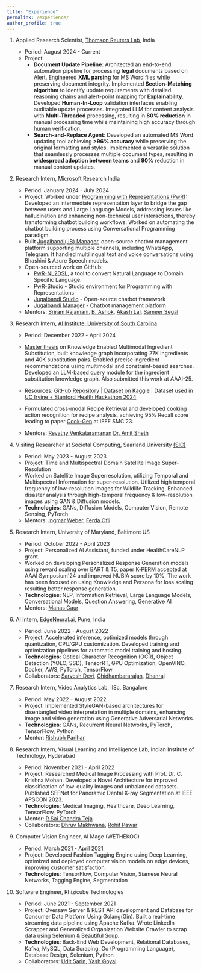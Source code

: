 ```yaml
---
title: "Experience"
permalink: /experience/
author_profile: true
---
```

1. Applied Research Scientist, [Thomson Reuters Lab](https://www.thomsonreuters.com/en/careers/our-jobs/join-thomson-reuters-labs), India
   * Period: August 2024 - Current
   * Project: 
     * **Document Update Pipeline**: Architected an end-to-end automation pipeline for processing **legal** documents based on Alert. Engineered **XML parsing** for MS Word files while preserving document integrity. Implemented **Section-Matching algorithm** to identify update requirements with detailed reasoning chains and alert-point mapping for **Explainability**. Developed **Human-In-Loop** validation interfaces enabling auditable update processes. Integrated LLM for content analysis with **Multi-Threaded** processing, resulting in **80% reduction** in manual processing time while maintaining high accuracy through human verification.
     * **Search-and-Replace Agent**: Developed an automated MS Word updating tool achieving **>96% accuracy** while preserving the original formatting and styles. Implemented a versatile solution that seamlessly processes multiple document types, resulting in **widespread adoption between teams** and **90%** reduction in manual content updates.

2. Research Intern, Microsoft Research India
   * Period: January 2024 - July 2024
   * Project: Worked under [Programming with Representations (PwR)](https://www.microsoft.com/en-us/research/project/pwr/overview/): Developed an intermediate representation layer to bridge the gap between users and Large Language Models, addressing issues like hallucination and enhancing non-technical user interactions, thereby transforming chatbot building workflows. Worked on automating the chatbot building process using Conversational Programming paradigm. 
   * Built [Jugalbandi(JB) Manager](https://jugalbandi.studio/), open-source chatbot management platform supporting multiple channels, including WhatsApp, Telegram. It handled multilingual text and voice conversations using Bhashini & Azure Speech models.
   * Open-sourced work on GitHub:
     * [PwR-NL2DSL](https://github.com/microsoft/PwR-NL2DSL), a tool to convert Natural Language to Domain Specific Language.
     * [PwR-Studio](https://github.com/microsoft/PwR-Studio/) - Studio environment for Programming with Representations
     * [Jugalbandi Studio](https://github.com/OpenNyAI/Jugalbandi-Studio-Engine) - Open-source chatbot framework
     * [Jugalbandi Manager](https://github.com/OpenNyAI/Jugalbandi-Manager) - Chatbot management platform
   * Mentors: [Sriram Rajamani](https://www.microsoft.com/en-us/research/people/sriram/), [B. Ashok](https://www.microsoft.com/en-us/research/people/bash/), [Akash Lal](https://www.microsoft.com/en-us/research/people/akashl/), [Sameer Segal](https://www.microsoft.com/en-us/research/people/sameersegal/)

3. Research Intern, [AI Institute, University of South Carolina](https://aiisc.ai/)
    * Period: December 2022 - April 2024
    
    * [Master thesis](https://drive.google.com/file/d/1uj8zn-3BVYmetg1mKluTsJGl_0-n3UfV/view) on Knowledge Enabled Multimodal Ingredient Substitution, built knowledge graph incorporating 27K ingredients and 40K substitution pairs. Enabled precise ingredient recommendations using multimodal and constraint-based searches. Developed an LLM-based query module for the ingredient substitution knowledge graph. Also submitted this work at AAAI-25. 
    * Resources: [GitHub Repository](https://github.com/kanak8278/MISKG/) | [Dataset on Kaggle](https://www.kaggle.com/datasets/kanakraj/multimodal-ingredient-substitution/) | Dataset used in [UC Irvine + Stanford Health Hackathon 2024](https://www.healthunity.org/2024hackathon)
    * Formulated cross-modal Recipe Retrieval and developed cooking action recognition for recipe analysis, achieving 95% Recall score leading to paper [Cook-Gen](https://ieeexplore.ieee.org/abstract/document/10394432/) at IEEE SMC’23.
    * Mentors: [Revathy Venkataramanan](https://scholar.google.com/citations?user=nwri7HkAAAAJ&hl=en) [Dr. Amit Sheth](https://amit.aiisc.ai/)
   
4. Visiting Researcher at Societal Computing, Saarland University [(SIC)](https://saarland-informatics-campus.de/)
    * Period: May 2023 - August 2023
    * Project: Time and Multispectral Domain Satellite Image Super-Resolution
    * Worked on Satellite Image Superresolution, utilizing Temporal and Multispectral Information for super-resolution. Utilized high temporal frequency of low-resolution images for Wildlife Tracking. Enhanced disaster analysis through high-temporal frequency & low-resolution images using GAN & Diffusion models.
    * **Technologies**: GANs, Diffusion Models, Computer Vision, Remote Sensing, PyTorch
    * Mentors: [Ingmar Weber](https://ingmarweber.de/), [Ferda Ofli](https://www.ferdaofli.com/)

5. Research Intern, University of Maryland, Baltimore US
    * Period: October 2022 - April 2023
    * Project: Personalized AI Assistant, funded under HealthCareNLP grant.
    * Worked on developing Personalized Response Generation models using reward scaling over BART & T5, paper [K-PERM](https://ojs.aaai.org/index.php/AAAI-SS/article/view/31203) accepted at AAAI Symposium'24 and improved NUBIA score by 10%. The work has been focused on using Knowledge and Persona for loss scaling resulting better response generation.
    * **Technologies**: NLP, Information Retrieval, Large Language Models, Conversational Models, Question Answering, Generative AI
    * Mentors: [Manas Gaur](https://manasgaur.github.io/) 

6. AI Intern, [EdgeNeural.ai](https://edgeneural.ai/), Pune, India
    * Period: June 2022 - August 2022
    * Project: Accelerated inference, optimized models through quantization, CPU/GPU customization. Developed training and optimization pipelines for automatic model training and hosting.
    * **Technologies**: Optical Character Recognition (OCR), Object Detection (YOLO, SSD), TensorRT, GPU Optimization, OpenVINO, Docker, AWS, PyTorch, TensorFlow
    * Collaborators: [Sarvesh Devi](https://www.linkedin.com/in/sarveshdevi/), [Chidhambararajan](https://www.linkedin.com/in/chidha1434/), 
    [Dhanraj](https://www.linkedin.com/in/dhanraj-katkar-24357b14b/)

7. Research Intern, Video Analytics Lab, IISc, Bangalore
    * Period: May 2022 - August 2022
    * Project: Implemented StyleGAN-based architectures for disentangled video interpretation in multiple domains, enhancing image and video generation using Generative Adversarial Networks.
    * **Technologies**: GANs, Recurrent Neural Networks, PyTorch, TensorFlow, Python
    * Mentor: [Rishubh Parihar](https://www.linkedin.com/in/rishubh-parihar/)

8. Research Intern, Visual Learning and Intelligence Lab, Indian Institute of Technology, Hyderabad
    * Period: November 2021 - April 2022
    * Project: Researched Medical Image Processing with Prof. Dr. C. Krishna Mohan. Developed a Novel Architecture for improved classification of low-quality images and unbalanced datasets. Published SFFNet for Panoramic Dental X-ray Segmentation at IEEE APSCON 2023.
    * **Technologies**: Medical Imaging, Healthcare, Deep Learning, TensorFlow, PyTorch
    * Mentor: [R Sai Chandra Teja](https://scholar.google.com/citations?user=gVSXe1IAAAAJ&hl=en)
    * Collaborators: [Dhruv Makhwana](https://scholar.google.com/citations?user=enWWINgAAAAJ&hl=en), [Rohit Pawar](https://www.linkedin.com/in/rohit-pawar-a9992a1b4/)
9. Computer Vision Engineer, AI Mage (WETHEKOO)
    * Period: March 2021 - April 2021
    * Project: Developed Fashion Tagging Engine using Deep Learning, optimized and deployed computer vision models on edge devices, improving customer satisfaction.
    * **Technologies**: TensorFlow, Computer Vision, Siamese Neural Networks, Tagging Engine, Segmentation
10. Software Engineer, Rhizicube Technologies
    * Period: June 2021 - September 2021
    * Project: Oversaw Server & REST API development and Database for Consumer Data Platform Using Golang(Gin). Built a real-time streaming data pipeline using Apache Kafka. Wrote LinkedIn Scrapper and Generalized Organization Website Crawler to scrap data using Selenium & Beautiful Soup.
    * **Technologies**: Back-End Web Development, Relational Databases, Kafka, MySQL, Data Scraping, Go (Programming Language), Database Design, Selenium, Python
    * Collaborators: [Udit Sarin](https://www.linkedin.com/in/uditsarin/),
    [Yash Goyal](https://www.linkedin.com/in/yashgoyal07/)
